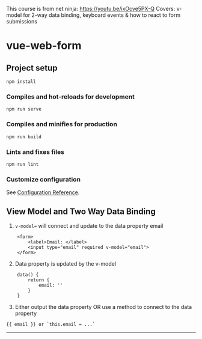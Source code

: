 This course is from net ninja: 
https://youtu.be/ixOcve5PX-Q
Covers:
 v-model for 2-way data binding, keyboard events & how to react to form submissions

# vue-web-form

## Project setup
```
npm install
```

### Compiles and hot-reloads for development
```
npm run serve
```

### Compiles and minifies for production
```
npm run build
```

### Lints and fixes files
```
npm run lint
```

### Customize configuration
See [Configuration Reference](https://cli.vuejs.org/config/).

## View Model and Two Way Data Binding
1. `v-model=` will connect and update to the data property email  
```
    <form>
        <label>Email: </label> 
        <input type="email" required v-model="email">
    </form>
```

2. Data property is updated by the v-model
```
    data() {
        return {
            email: ''
        }
    }
```
3. Either output the data property OR use a method to connect to the data property
```
{{ email }} or `this.email = ...`
```
---
